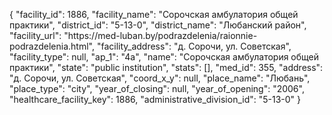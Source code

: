 {
    "facility_id": 1886,
    "facility_name": "Сорочская амбулатория общей практики",
    "district_id": "5-13-0",
    "district_name": "Любанский район",
    "facility_url": "https:\/\/med-luban.by\/podrazdelenia\/raionnie-podrazdelenia.html",
    "facility_address": "д. Сорочи, ул. Советская",
    "facility_type": null,
    "ap_1": "4а",
    "name": "Сорочская амбулатория общей практики",
    "state": "public institution",
    "stats": [],
    "med_id": 355,
    "address": "д. Сорочи, ул. Советская",
    "coord_x_y": null,
    "place_name": "Любань",
    "place_type": "city",
    "year_of_closing": null,
    "year_of_opening": "2006",
    "healthcare_facility_key": 1886,
    "administrative_division_id": "5-13-0"
}
